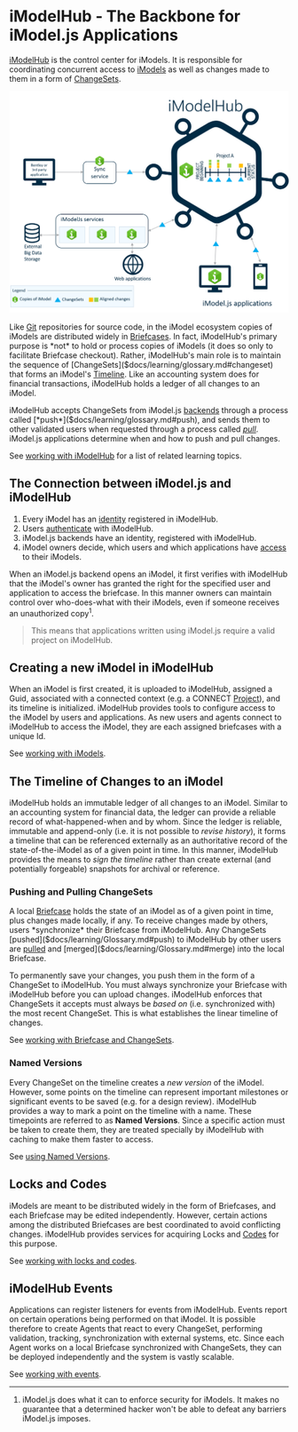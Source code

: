 # iModelHub - The Backbone for iModel.js Applications

[iModelHub](http://www.iModelHub.com) is the control center for iModels. It is responsible for coordinating concurrent access to [iModels](./iModels/index.md) as well as changes made to them in a form of [ChangeSets]($docs/learning/glossary.md#changeset).

![iModelHub](./iModelHub.png)

Like [Git](https://git-scm.com/) repositories for source code, in the iModel ecosystem copies of iModels are distributed widely in [Briefcases]($docs/learning/glossary.md#briefcase). In fact, iModelHub's primary purpose is *not* to hold or process copies of iModels (it does so only to facilitate Briefcase checkout). Rather, iModelHub's main role is to maintain the sequence of [ChangeSets]($docs/learning/glossary.md#changeset) that forms an iModel's [Timeline](#the-timeline-of-changes-to-an-imodel). Like an accounting system does for financial transactions, iModelHub holds a ledger of all changes to an iModel.

iModelHub accepts ChangeSets from iModel.js [backends]($docs/learning/backend/index) through a process called [*push*]($docs/learning/glossary.md#push), and sends them to other validated users when requested through a process called [*pull*]($docs/learning/glossary.md#pull). iModel.js applications determine when and how to push and pull changes.

See [working with iModelHub](./WorkingWith.md) for a list of related learning topics.

## The Connection between iModel.js and iModelHub

1. Every iModel has an [identity]($docs/learning/iModels#every-imodel-has-a-guid) registered in iModelHub.
2. Users [authenticate]($docs/learning/common/AccessToken.md) with iModelHub.
3. iModel.js backends have an identity, registered with iModelHub.
4. iModel owners decide, which users and which applications have [access](./Permissions.md) to their iModels.

When an iModel.js backend opens an iModel, it first verifies with iModelHub that the iModel's owner has granted the right for the specified user and application to access the briefcase. In this manner owners can maintain control over who-does-what with their iModels, even if someone receives an unauthorized copy<sup>1</sup>.

> This means that applications written using iModel.js require a valid project on iModelHub.

## Creating a new iModel in iModelHub

When an iModel is first created, it is uploaded to iModelHub, assigned a Guid, associated with a connected context (e.g. a CONNECT [Project]($clients)), and its timeline is initialized. iModelHub provides tools to configure access to the iModel by users and applications. As new users and agents connect to iModelHub to access the iModel, they are each assigned briefcases with a unique Id.

See [working with iModels](./iModels/index.md).

## The Timeline of Changes to an iModel

iModelHub holds an immutable ledger of all changes to an iModel. Similar to an accounting system for financial data, the ledger can provide a reliable record of what-happened-when and by whom. Since the ledger is reliable, immutable and append-only (i.e. it is not possible to *revise history*), it forms a timeline that can be referenced externally as an authoritative record of the state-of-the-iModel as of a given point in time. In this manner, iModelHub provides the means to *sign the timeline* rather than create external (and potentially forgeable) snapshots for archival or reference.

### Pushing and Pulling ChangeSets

A local [Briefcase]($docs/learning/Glossary.md#briefcase) holds the state of an iModel as of a given point in time, plus changes made locally, if any. To receive changes made by others, users *synchronize* their Briefcase from iModelHub. Any ChangeSets [pushed]($docs/learning/Glossary.md#push) to iModelHub by other users are [pulled]($docs/learning/Glossary.md#pull) and [merged]($docs/learning/Glossary.md#merge) into the local Briefcase.

To permanently save your changes, you push them in the form of a ChangeSet to iModelHub. You must always synchronize your Briefcase with iModelHub before you can upload changes. iModelHub enforces that ChangeSets it accepts must always be *based on* (i.e. synchronized with) the most recent ChangeSet. This is what establishes the linear timeline of changes.

See [working with Briefcase and ChangeSets](./Briefcases.md).

### Named Versions

Every ChangeSet on the timeline creates a *new version* of the iModel. However, some points on the timeline can represent important milestones or significant events to be saved (e.g. for a design review). iModelHub provides a way to mark a point on the timeline with a name. These timepoints are referred to as **Named Versions**. Since a specific action must be taken to create them, they are treated specially by iModelHub with caching to make them faster to access.

See [using Named Versions](./Versions.md).

## Locks and Codes

iModels are meant to be distributed widely in the form of Briefcases, and each Briefcase may be edited independently. However, certain actions among the distributed Briefcases are best coordinated to avoid conflicting changes. iModelHub provides services for acquiring Locks and [Codes]($docs/learning/Glossary.md#code) for this purpose.

See [working with locks and codes]($docs/learning/backend/ConcurrencyControl).


## iModelHub Events

Applications can register listeners for events from iModelHub. Events report on certain operations being performed on that iModel. It is possible therefore to create Agents that react to every ChangeSet, performing validation, tracking, synchronization with external systems, etc. Since each Agent works on a local Briefcase synchronized with ChangeSets, they can be deployed independently and the system is vastly scalable.

See [working with events](./Events).

---

1. iModel.js does what it can to enforce security for iModels. It makes no guarantee that a determined hacker won't be able to defeat any barriers iModel.js imposes.